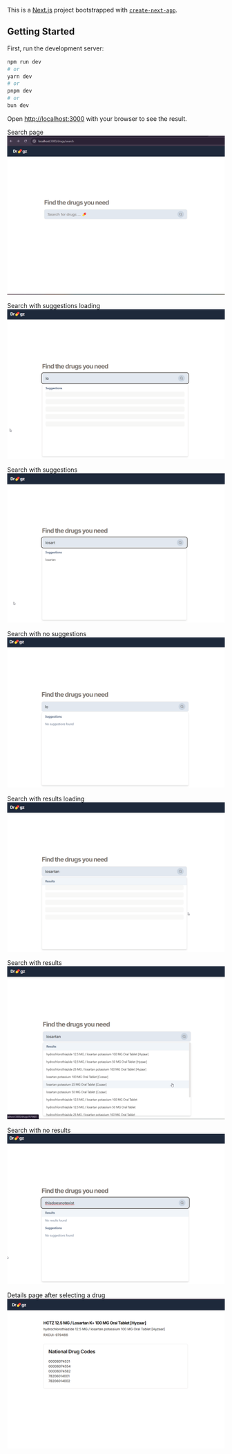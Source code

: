 This is a [Next.js](https://nextjs.org/) project bootstrapped with [`create-next-app`](https://github.com/vercel/next.js/tree/canary/packages/create-next-app).

## Getting Started

First, run the development server:

```bash
npm run dev
# or
yarn dev
# or
pnpm dev
# or
bun dev
```

Open [http://localhost:3000](http://localhost:3000) with your browser to see the result.

Search page
![image](/screenshots/search.png)

Search with suggestions loading
![image](/screenshots/search-with-loading-state-suggestions.png)

Search with suggestions
![image](/screenshots/search-with-suggestions.png)

Search with no suggestions
![image](/screenshots/search-with-no-suggestions.png)

Search with results loading
![image](/screenshots/search-with-results-loading.png)

Search with results
![image](/screenshots/search-with-results.png)

Search with no results
![image](/screenshots/search-with-no-results.png)

Details page after selecting a drug
![image](/screenshots/drug-details-page.png)
